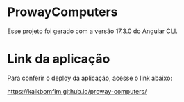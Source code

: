 # ProwayComputers

Esse projeto foi gerado com a versão 17.3.0 do Angular CLI.

# Link da aplicação

Para conferir o deploy da aplicação, acesse o link abaixo:

https://kaikbomfim.github.io/proway-computers/



